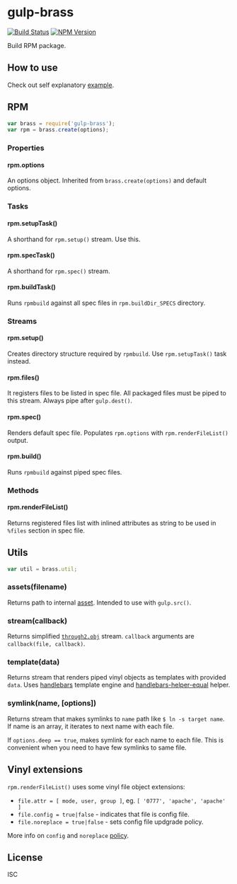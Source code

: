 # gulp-brass

[![Build Status](http://img.shields.io/travis/monai/gulp-brass/develop.svg)](https://travis-ci.org/monai/gulp-brass)
[![NPM Version](http://img.shields.io/npm/v/gulp-brass.svg)](https://www.npmjs.org/package/gulp-brass)

Build RPM package.

## How to use

Check out self explanatory [example](/examples/theapp/gulpfile.js).

## RPM

```js
var brass = require('gulp-brass');
var rpm = brass.create(options);
```

### Properties

#### rpm.options

An options object. Inherited from `brass.create(options)` and default options.

### Tasks

#### rpm.setupTask()

A shorthand for `rpm.setup()` stream. Use this.

#### rpm.specTask()

A shorthand for `rpm.spec()` stream.

#### rpm.buildTask()

Runs `rpmbuild` against all spec files in `rpm.buildDir_SPECS` directory.

### Streams

#### rpm.setup()

Creates directory structure required by `rpmbuild`. Use `rpm.setupTask()` task instead.

#### rpm.files()

It registers files to be listed in spec file. All packaged files must be piped to this stream. Always pipe after `gulp.dest()`.

#### rpm.spec()

Renders default spec file. Populates `rpm.options` with `rpm.renderFileList()` output.

#### rpm.build()

Runs `rpmbuild` against piped spec files.

### Methods

#### rpm.renderFileList()

Returns registered files list with inlined attributes as string to be used in `%files` section in spec file.

## Utils

```js
var util = brass.util;
```

### assets(filename)

Returns path to internal [asset](/assets). Intended to use with `gulp.src()`.

### stream(callback)

Returns simplified [`through2.obj`](https://github.com/rvagg/through2) stream.
`callback` arguments are `callback(file, callback)`.

### template(data)

Returns stream that renders piped vinyl objects as templates with provided `data`.
Uses [handlebars](https://www.npmjs.com/package/handlebars) template engine and [handlebars-helper-equal](https://www.npmjs.com/package/handlebars-helper-equal) helper.

### symlink(name, [options])

Returns stream that makes symlinks to `name` path like `$ ln -s target name`.
If name is an array, it iterates to next name with each file.

If `options.deep == true`, makes symlink for each name to each file.
This is convenient when you need to have few symlinks to same file.

## Vinyl extensions

`rpm.renderFileList()` uses some vinyl file object extensions:

- `file.attr = [ mode, user, group ]`, eg. `[ '0777', 'apache', 'apache' ]`
- `file.config = true|false` - indicates that file is config file.
- `file.noreplace = true|false` - sets config file updgrade policy.

More info on `config` and `noreplace` [policy](https://fedoraproject.org/wiki/How_to_create_an_RPM_package#.25files_prefixes).

## License

ISC
